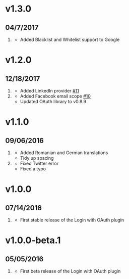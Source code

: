 # v1.3.0
## 04/7/2017
1. [](#new)
    * Added Blacklist and Whitelist support to Google

# v1.2.0
## 12/18/2017

1. [](#new)
    * Added LinkedIn provider [#11](https://github.com/getgrav/grav-plugin-login-oauth/pull/11)
1. [](#improved)
    * Added Facebook email scope [#10](https://github.com/getgrav/grav-plugin-login-oauth/pull/10)
    * Updated OAuth library to v0.8.9

# v1.1.0
## 09/06/2016

1. [](#improved)
    * Added Romanian and German translations
    * Tidy up spacing
1. [](#bugfix)
    * Fixed Twitter error
    * Fixed a typo

# v1.0.0
## 07/14/2016

1. [](#new)
    * First stable release of the Login with OAuth plugin

# v1.0.0-beta.1
## 05/05/2016

1. [](#new)
    * First beta release of the Login with OAuth plugin
